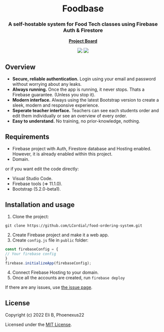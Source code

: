 <h1 align="center">Foodbase</h1>
<h3 align="center">A self-hostable system for Food Tech classes using Firebase Auth & Firestore</h3>

<p align="center">
  <strong>
    <a href="https://github.com/users/LCordial/projects/3">Project Board</a>
  </strong>
</p>

<div align="center">
<img src="https://img.shields.io/github/license/LCordial/food-ordering-system"> <img src="https://img.shields.io/github/issues/LCordial/food-ordering-system">
</div>

## Overview

- **Secure, reliable authentication.** Login using your email and password without worrying about any leaks.
- **Always running.** Once the app is running, it never stops. Thats a Firebase guarantee. (Unless you stop it).
- **Modern interface.** Always using the latest Bootstrap version to create a sleek, modern and responsive experience.
- **Seperate teacher interface.** Teachers can see each students order and edit them individually or see an overview of every order.
- **Easy to understand.** No training, no prior-knowledge, nothing. 

## Requirements
- Firebase project with Auth, Firestore database and Hosting enabled. However, it is already enabled within this project.
- Domain. 

or if you want edit the code directly:

- Visual Studio Code.
- Firebase tools (=> 11.1.0).
- Bootstrap (5.2.0-beta1).

## Installation and usage
1. Clone the project:
```git
git clone https://github.com/LCordial/food-ordering-system.git
```
2. Create Firebase project and make it a web app.
3. Create `config.js` file in `public` folder:
```js
const firebaseConfig = {
// Your firebase config
}
firebase.initializeApp(firebaseConfig);
```
4. Connect Firebase Hosting to your domain.
5. Once all the accounts are created, run `firebase deploy`

If there are any issues, use [the issue page](https://github.com/LCordial/food-ordering-system/issues).

## License
Copyright (c) 2022 Eli B, Phoenexus22

Licensed under the [MIT License](https://github.com/LCordial/food-ordering-system/blob/main/LICENSE.md).
